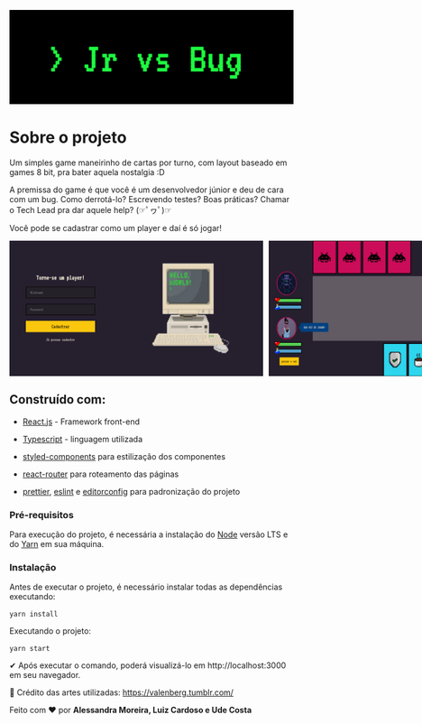 <p align="center">
  <img src="./src/assets/images/logo.png">
</p>

# Sobre o projeto

Um simples game maneirinho de cartas por turno, com layout baseado em games 8 bit, pra bater aquela nostalgia :D

A premissa do game é que você é um desenvolvedor júnior e deu de cara com um bug. Como derrotá-lo? Escrevendo testes? Boas práticas? Chamar o Tech Lead pra dar aquele help? (☞ﾟヮﾟ)☞

Você pode se cadastrar como um player e daí é só jogar!

<div style="display: flex; align-items: center">
<img src="./src/assets/images/Screenshot1.png" height="240px" width="450px" style="margin-right: 10px">
<img src="./src/assets/images/Screenshot2.png"
height="240px" width="450px">
</div>

## Construído com:

- [React.js](https://pt-br.reactjs.org/) - Framework front-end

- [Typescript](https://www.typescriptlang.org/) - linguagem utilizada

- [styled-components](https://styled-components.com/) para estilização dos componentes

- [react-router](https://github.com/ReactTraining/react-router) para roteamento das páginas

- [prettier](https://prettier.io/), [eslint](https://eslint.org/) e [editorconfig](https://editorconfig.org/) para padronização do projeto

### Pré-requisitos

Para execução do projeto, é necessária a instalação do [Node](https://nodejs.org/en/) versão LTS e do [Yarn](https://yarnpkg.com/) em sua máquina.

### Instalação

Antes de executar o projeto, é necessário instalar todas as dependências executando:

```
yarn install
```

Executando o projeto:

```
yarn start
```

✔ Após executar o comando, poderá visualizá-lo em http://localhost:3000 em seu navegador.

🎨 Crédito das artes utilizadas: https://valenberg.tumblr.com/

Feito com ❤ por **Alessandra Moreira, Luiz Cardoso e Ude Costa**
